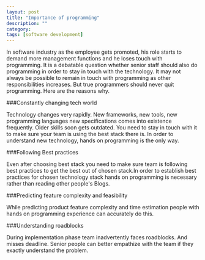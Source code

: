 ```yaml
---
layout: post
title: "Importance of programming"
description: ""
category:
tags: [software development]
---
```


In software industry as the employee gets promoted, his role starts to demand more management functions and he loses touch with programming. It is a debatable question whether senior staff should also do programming in order to stay in touch with the technology. It may not always be possible to remain in touch with programming as other responsibilities increases. But true programmers should never quit programming. Here are the reasons why.

###Constantly changing tech world

Technology changes very rapidly. New frameworks, new tools, new programming languages new specifications comes into existence frequently. Older skills soon gets outdated. You need to stay in touch with it to make sure your team is using the best stack there is. In order to understand new technology, hands on programming is the only way.

###Following Best practices
   
Even after choosing best stack you need to make sure team is following best practices to get the best out of chosen stack.In order to establish best practices for chosen technology stack hands on programming is necessary rather than reading other people's Blogs.

###Predicting feature complexity and feasibility
   
While predicting product feature complexity and time estimation people with hands on programming experience can accurately do this.

###Understanding roadblocks
 
During implementation phase team inadvertently faces roadblocks. And misses deadline. Senior people can better empathize with the team if they exactly understand the problem.
